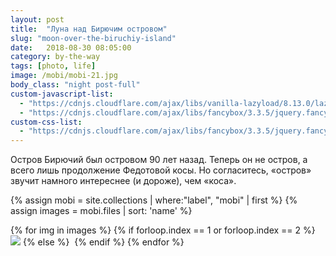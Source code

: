 ```yaml
---
layout: post
title:  "Луна над Бирючим островом"
slug: "moon-over-the-biruchiy-island"
date:   2018-08-30 08:05:00
category: by-the-way
tags: [photo, life]
image: /mobi/mobi-21.jpg
body_class: "night post-full"
custom-javascript-list:
  - "https://cdnjs.cloudflare.com/ajax/libs/vanilla-lazyload/8.13.0/lazyload.min.js"
  - "https://cdnjs.cloudflare.com/ajax/libs/fancybox/3.3.5/jquery.fancybox.min.js"
custom-css-list:
  - "https://cdnjs.cloudflare.com/ajax/libs/fancybox/3.3.5/jquery.fancybox.min.css"
---
```


Остров Бирючий был островом 90 лет назад. 
Теперь он не остров, а всего лишь продолжение Федотовой косы.
Но согласитесь, «остров» звучит намного интереснее (и дороже), чем «коса».
<!--more-->

{% assign mobi = site.collections | where:"label", "mobi"  | first  %}
{% assign images = mobi.files | sort: 'name'  %}

{% for img in images %}
{% if forloop.index == 1 or forloop.index == 2  %}
<img src="/mobi/{{ img.name }}" data-src="/mobi/{{ img.name }}" data-fancybox="photo" class="full">
{% else %}
<img data-src="/mobi/{{ img.name }}" data-fancybox="photo" class="full">
{% endif %}
{% endfor %}
